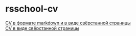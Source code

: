 # rsschool-cv
[CV в формате markdown и в виде свёрстанной страницы](https://Kuljeanne.github.io/rsschool-cv/cv)  
[CV в виде свёрстанной страницы](https://Kuljeanne.github.io/rsschool-cv/)
